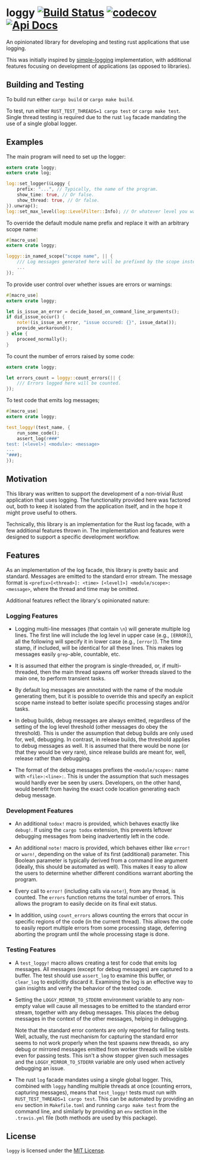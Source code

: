 # loggy [![Build Status](https://api.travis-ci.org/orenbenkiki/loggy.svg?branch=master)](https://travis-ci.org/orenbenkiki/loggy) [![codecov](https://codecov.io/gh/orenbenkiki/loggy/branch/master/graph/badge.svg)](https://codecov.io/gh/orenbenkiki/loggy) [![Api Docs](https://docs.rs/loggy/badge.svg)](https://docs.rs/crate/loggy)

An opinionated library for developing and testing rust applications that use logging.

This was initially inspired by [simple-logging](https://github.com/Ereski/simple-logging) implementation, with
additional features focusing on development of applications (as opposed to libraries).

## Building and Testing

To build run either `cargo build` or `cargo make build`.

To test, run either `RUST_TEST_THREADS=1 cargo test` or `cargo make test`. Single thread testing is required due to the
rust `log` facade mandating the use of a single global logger.

## Examples

The main program will need to set up the logger:

```rust
extern crate loggy;
extern crate log;

log::set_logger(&Loggy {
    prefix: "...", // Typically, the name of the program.
    show_time: true, // Or false.
    show_thread: true, // Or false.
}).unwrap();
log::set_max_level(log::LevelFilter::Info); // Or whatever level you want.
```

To override the default module name prefix and replace it with an arbitrary scope name:

```rust
#[macro_use]
extern crate loggy;

loggy::in_named_scope("scope name", || {
    /// Log messages generated here will be prefixed by the scope instead of the module name.
    ...
});
```

To provide user control over whether issues are errors or warnings:

```rust
#[macro_use]
extern crate loggy;

let is_issue_an_error = decide_based_on_command_line_arguments();
if did_issue_occur() {
    note!(is_issue_an_error, "issue occured: {}", issue_data());
    provide_workaround();
} else {
    proceed_normally();
}
```

To count the number of errors raised by some code:

```rust
extern crate loggy;

let errors_count = loggy::count_errors(|| {
    /// Errors logged here will be counted.
});
```

To test code that emits log messages;

```rust
#[macro_use]
extern crate loggy;

test_loggy!(test_name, {
    run_some_code();
    assert_log(r###"
test: [<level>] <module>: <message>
...
"###);
});

```

## Motivation

This library was written to support the development of a non-trivial Rust application that uses logging. The
functionality provided here was factored out, both to keep it isolated from the application itself, and in the hope it
might prove useful to others.

Technically, this library is an implementation for the Rust log facade, with a few additional features thrown in. The
implementation and features were designed to support a specific development workflow.

## Features

As an implementation of the log facade, this library is pretty basic and standard. Messages are emitted to the standard
error stream. The message format is `<prefix>[<thread>]: <time> [<level]>] <module/scope>: <message>`, where the thread
and time may be omitted.

Additional features reflect the library's opinionated nature:

### Logging Features

* Logging multi-line messages (that contain `\n`) will generate multiple log lines. The first line will include the log
  level in upper case (e.g., `[ERROR]`), all the following will specify it in lower case (e.g., `[error]`). The time
  stamp, if included, will be identical for all these lines. This makes log messages easily `grep`-able, countable, etc.

* It is assumed that either the program is single-threaded, or, if multi-threaded, then the main thread spawns off
  worker threads slaved to the main one, to perform transient tasks.

* By default log messages are annotated with the name of the module generating them, but it is possible to override this
  and specify an explicit scope name instead to better isolate specific processing stages and/or tasks.

* In debug builds, debug messages are always emitted, regardless of the setting of the log level threshold (other
  messages do obey the threshold). This is under the assumption that debug builds are only used for, well, debugging. In
  contrast, in release builds, the threshold applies to debug messages as well. It is assumed that there would be none
  (or that they would be very rare), since release builds are meant for, well, release rather than debugging.

* The format of the debug messages prefixes the `<module/scope>:` name with `<file>:<line>:`. This is under the
  assumption that such messages would hardly ever be seen by users. Developers, on the other hand, would benefit from
  having the exact code location generating each debug message.

### Development Features

* An additional `todox!` macro is provided, which behaves exactly like `debug!`. If using the `cargo todox` extension,
  this prevents leftover debugging messages from being inadvertently left in the code.

* An additional `note!` macro is provided, which behaves either like `error!` or `warn!`, depending on the value of its
  first (additional) parameter. This Boolean parameter is typically derived from a command line argument (ideally, this
  should be automated as well). This makes it easy to allow the users to determine whether different conditions warrant
  aborting the program.

* Every call to `error!` (including calls via `note!`), from any thread, is counted. The `errors` function returns the
  total number of errors. This allows the program to easily decide on its final exit status.

* In addition, using `count_errors` allows counting the errors that occur in specific regions of the code (in the
  current thread). This allows the code to easily report multiple errors from some processing stage, deferring aborting
  the program until the whole processing stage is done.

### Testing Features

* A `test_loggy!` macro allows creating a test for code that emits log messages. All messages (except for debug
  messages) are captured to a buffer. The test should use `assert_log` to examine this buffer, or `clear_log` to
  explicitly discard it. Examining the log is an effective way to gain insights and verify the behavior of the tested
  code.

* Setting the `LOGGY_MIRROR_TO_STDERR` environment variable to any non-empty value will cause all messages to be emitted
  to the standard error stream, together with any debug messages. This places the debug messages in the context of the
  other messages, helping in debugging.

  Note that the standard error contents are only reported for failing tests. Well, actually, the rust mechanism for
  capturing the standard error seems to not work properly when the test spawns new threads, so any debug or mirrored
  messages emitted from worker threads will be visible even for passing tests. This isn't a show stopper given such
  messages and the `LOGGY_MIRROR_TO_STDERR` variable are only used when actively debugging an issue.

* The rust `log` facade mandates using a single global logger. This, combined with `loggy` handling multiple threads at
  once (counting errors, capturing messages), means that `test_loggy!` tests must run with `RUST_TEST_THREADS=1 cargo
  test`. This can be automated by providing an `env` section in `Makefile.toml` and running `cargo make test` from the
  command line, and similarly by providing an `env` section in the `.travis.yml` file (both methods are used by this
  package).

## License

`loggy` is licensed under the [MIT License](LICENSE.txt).
